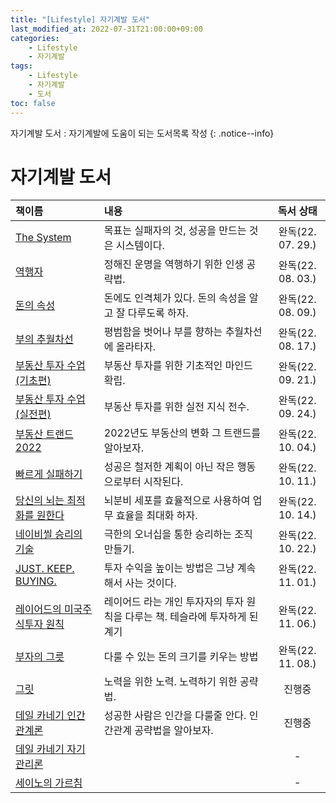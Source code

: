```yaml
---
title: "[Lifestyle] 자기계발 도서"
last_modified_at: 2022-07-31T21:00:00+09:00
categories:
    - Lifestyle
    - 자기계발
tags:
    - Lifestyle
    - 자기계발
    - 도서
toc: false
---
```


자기계발 도서 : 자기계발에 도움이 되는 도서목록 작성
{: .notice--info}

# 자기계발 도서

| 책이름                                                                 | 내용                                           |      독서 상태      |
|:--------------------------------------------------------------------|:---------------------------------------------|:---------------:|
| [The System](http://www.yes24.com/Product/Goods/91159620)           | 목표는 실패자의 것, 성공을 만드는 것은 시스템이다.                | 완독(22. 07. 29.) |
| [역행자](http://www.yes24.com/Product/Goods/109705390)                 | 정해진 운명을 역행하기 위한 인생 공략법.                      | 완독(22. 08. 03.) | 
| [돈의 속성](http://www.yes24.com/Product/Goods/90428162)                | 돈에도 인격체가 있다. 돈의 속성을 알고 잘 다루도록 하자.            | 완독(22. 08. 09.) |
| [부의 추월차선](http://www.yes24.com/Product/Goods/9440838)               | 평범함을 벗어나 부를 향하는 추월차선에 올라타자.                  | 완독(22. 08. 17.) |
| [부동산 투자 수업(기초편)](http://www.yes24.com/Product/Goods/108408918)      | 부동산 투자를 위한 기초적인 마인드 확립.                      | 완독(22. 09. 21.) |
| [부동산 투자 수업(실전편)](http://www.yes24.com/Product/Goods/108408935)      | 부동산 투자를 위한 실전 지식 전수.                         | 완독(22. 09. 24.) |
| [부동산 트랜드 2022](http://www.yes24.com/Product/Goods/104430038)        | 2022년도 부동산의 변화 그 트랜드를 알아보자.                  | 완독(22. 10. 04.) |
| [빠르게 실패하기](http://www.yes24.com/Product/Goods/112343840)            | 성공은 철저한 계획이 아닌 작은 행동으로부터 시작된다.               | 완독(22. 10. 11.) |
| [당신의 뇌는 최적화를 원한다](http://www.yes24.com/Product/Goods/61155999)      | 뇌분비 세포를 효율적으로 사용하여 업무 효율을 최대화 하자.            | 완독(22. 10. 14.) |
| [네이비씰 승리의 기술](http://www.yes24.com/Product/Goods/77253590)          | 극한의 오너십을 통한 승리하는 조직 만들기.                     | 완독(22. 10. 22.) |
| [JUST. KEEP. BUYING.](http://www.yes24.com/Product/Goods/113416787) | 투자 수익을 높이는 방법은 그냥 계속해서 사는 것이다.               | 완독(22. 11. 01.) |
| [레이어드의 미국주식투자 원칙](http://www.yes24.com/Product/Goods/95727714)      | 레이어드 라는 개인 투자자의 투자 원칙을 다루는 책. 테슬라에 투자하게 된 계기 | 완독(22. 11. 06.) |
| [부자의 그릇](http://www.yes24.com/Product/Goods/96087459)               | 다룰 수 있는 돈의 크기를 키우는 방법                        | 완독(22. 11. 08.) |
| [그릿](http://www.yes24.com/Product/Goods/32616060)                   | 노력을 위한 노력. 노력하기 위한 공략법.                      |       진행중       |             
| [데일 카네기 인간관계론](http://www.yes24.com/Product/Goods/79297023)         | 성공한 사람은 인간을 다룰줄 안다. 인간관계 공략법을 알아보자.          |       진행중       |
| [데일 카네기 자기관리론](http://www.yes24.com/Product/Goods/96794060)         |                                              |        -        |
| [세이노의 가르침](http://item.gmarket.co.kr/Item?goodscode=2301637852)     |                                              |        -        |             
